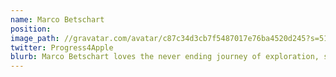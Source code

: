 ```yaml
---
name: Marco Betschart
position: 
image_path: //gravatar.com/avatar/c87c34d3cb7f5487017e76ba4520d245?s=512
twitter: Progress4Apple
blurb: Marco Betschart loves the never ending journey of exploration, self growth and tech evolution.
---
```

